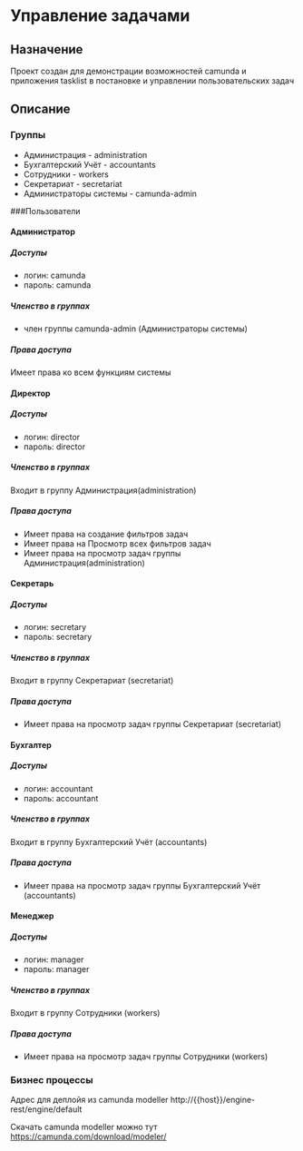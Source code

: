 # Управление задачами
## Назначение
Проект создан для демонстрации возможностей camunda и приложения tasklist в постановке и управлении пользовательских задач

## Описание
### Группы
* Администрация - administration 
* Бухгалтерский Учёт - accountants 
* Сотрудники - workers 
* Секретариат - secretariat 
* Администраторы системы - camunda-admin

###Пользователи

#### Администратор
##### Доступы
* логин:  camunda  
* пароль: camunda

##### Членство в группах
* член группы  camunda-admin (Администраторы системы)

##### Права доступа
Имеет права ко всем функциям системы


#### Директор
##### Доступы
* логин:  director  
* пароль: director
##### Членство в группах
Входит в группу Администрация(administration)
##### Права доступа
* Имеет права на создание фильтров задач
* Имеет права на Просмотр всех фильтров задач
* Имеет права на просмотр задач группы Администрация(administration)

#### Секретарь
##### Доступы
* логин:  secretary  
* пароль: secretary
##### Членство в группах
Входит в группу Секретариат (secretariat)
##### Права доступа
* Имеет права на просмотр задач группы Секретариат (secretariat)

#### Бухгалтер
##### Доступы
* логин:  accountant  
* пароль: accountant
##### Членство в группах
Входит в группу Бухгалтерский Учёт (accountants)
##### Права доступа
* Имеет права на просмотр задач группы Бухгалтерский Учёт (accountants)

#### Менеджер
##### Доступы
* логин:  manager  
* пароль: manager
##### Членство в группах
Входит в группу Сотрудники (workers)
##### Права доступа
* Имеет права на просмотр задач группы Сотрудники (workers)

### Бизнес процессы
Адрес для деплойя из camunda modeller http://{{host}}/engine-rest/engine/default

Скачать camunda modeller можно тут https://camunda.com/download/modeler/
